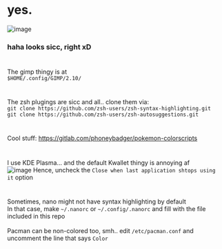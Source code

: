 # yes.

![image](https://user-images.githubusercontent.com/64155209/143917672-0bc8dec4-22b1-42b1-81c2-0871a13fd7f8.png)
### haha looks sicc, right xD

#
The gimp thingy is at </br>
```$HOME/.config/GIMP/2.10/```

#
The zsh plugings are sicc and all.. clone them via:</br>
```git clone https://github.com/zsh-users/zsh-syntax-highlighting.git```</br>
```git clone https://github.com/zsh-users/zsh-autosuggestions.git```

#
Cool stuff: https://gitlab.com/phoneybadger/pokemon-colorscripts

#
I use KDE Plasma... and the default Kwallet thingy is annoying af</br>
![image](https://user-images.githubusercontent.com/64155209/144050940-5610626e-024e-4cbc-80df-9617770fd48a.png)
Hence, uncheck the `Close when last application shtops using it` option


#
Sometimes, nano might not have syntax highlighting by default</br>
In that case, make `~/.nanorc` or `~/.config/.nanorc` and fill with the file included in this repo</br></br>
Pacman can be non-colored too, smh..
edit `/etc/pacman.conf` and uncomment the line that says `Color`
